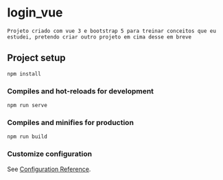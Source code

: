 # login_vue
```Projeto criado com vue 3 e bootstrap 5 para treinar conceitos que eu estudei, pretendo criar outro projeto em cima desse em breve```

## Project setup
```
npm install
```

### Compiles and hot-reloads for development
```
npm run serve
```

### Compiles and minifies for production
```
npm run build
```

### Customize configuration
See [Configuration Reference](https://cli.vuejs.org/config/).
